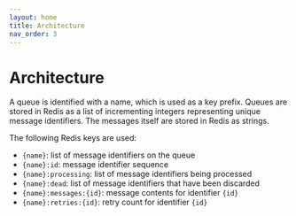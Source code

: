```yaml
---
layout: home
title: Architecture
nav_order: 3
---
```


# Architecture

A queue is identified with a name, which is used as a key prefix.
Queues are stored in Redis as a list of incrementing integers representing unique message identifiers.
The messages itself are stored in Redis as strings.

The following Redis keys are used:
- `{name}`: list of message identifiers on the queue
- `{name}:id`: message identifier sequence
- `{name}:processing`: list of message identifiers being processed
- `{name}:dead`: list of message identifiers that have been discarded
- `{name}:messages:{id}`: message contents for identifier `{id}`
- `{name}:retries:{id}`: retry count for identifier `{id}`

